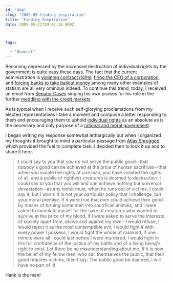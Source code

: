 ```yaml
---
id: "804"
slug: "2009-05-finding-inspiration"
title: "Finding Inspiration"
date: 2009-05-22T19:47:18.000Z



tags:

  - "General"
---
```

<div class="sqs-html-content">
  <p>Becoming depressed by the increased destruction of individual rights by the government is quite easy these days.  The fact that the current administration is <a href="http://zerohedge.blogspot.com/2009/05/cliff-asness-i-am-ready-for-my.html">violating contract rights</a>, <a href="http://www.cnn.com/2009/POLITICS/03/30/obama.autos/index.html">firing the CEO of a corporation</a>, and <a href="http://www.washingtonpost.com/wp-dyn/content/article/2009/05/14/AR2009051401425.html">forcing banks to take bailout money</a> among many other examples of statism are all very ominous indeed.
To continue this trend, today, I received an email from <a href="http://casey.senate.gov/">Senator Casey</a> singing his own praises for his role in the further <a href="http://www.whitehouse.gov/blog/A-New-Era-for-Credit-Cards/">meddling with the credit markets</a>.  </p>
<p>As is typical when I receive such self-glorying proclamations from my elected representatives I take a moment and compose a letter responding to them and encouraging them to uphold <a href="http://www.aynrand.org/site/PageServer?pagename=arc_ayn_rand_man_rights">individual rights</a> as an absolute as is the necessary and only purpose of a <a href="http://www.aynrand.org/site/PageServer?pagename=arc_ayn_rand_the_nature_of_government">rational and moral government</a>.</p>
<p>I began writing my response somewhat lethargically but when I organized my thoughts it brought to mind a particular passage from <a href="http://www.amazon.com/Atlas-Shrugged-Centennial-Ed-HC/dp/0525948929/mclazarus-20/">Atlas Shrugged</a> which provided the fuel to complete task.  I decided then to look it up and to share it here.</p>
<blockquote><p>I could say to you that you do not serve the public good--that nobody's good can be achieved at the price of human sacrifices--that when you violate the rights of one man, you have violated the rights of all, and a public of rightless creatures is doomed to destruction.  I could say to you that you will and can achieve nothing but universal devastation--as any looter must, when he runs out of victims.  I could say it, but I won't.  It is not your particular policy that I challenge, but your moral premise.  If it were true that men could achieve their good by means of turning some men into sacrificial animals, and I were asked to immolate myself for the sake of creatures who wanted to survive at the price of my blood, if I were asked to serve the interests of society apart from, above and against my own--I would refuse, I would reject it as the most contemptible evil, I would fight it with every power I possess, I would fight the whole of mankind, if one minute were all I could last before I were murdered, I would fight in the full confidence of the justice of my battle and of a living being's right to exist.  Let there be no misunderstanding about me.  If it is now the belief of my fellow men, who call themselves the public, that their good requires victims, then I say: The public good be damned, I will have no part of it!</p></blockquote>
<p>Hank is the man!</p>
</div>
